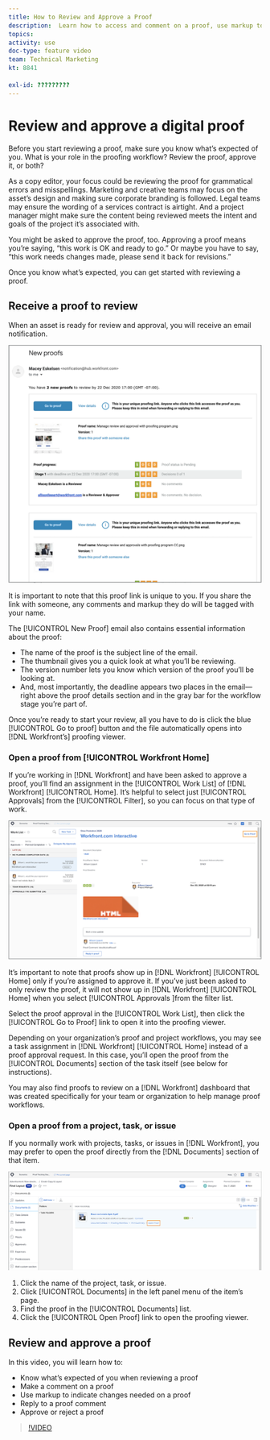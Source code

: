 ```yaml
---
title: How to Review and Approve a Proof
description:  Learn how to access and comment on a proof, use markup to indicate necessary changes, reply to proof comments, and make a decision on a proof in [!DNL Workfront].
topics: 
activity: use
doc-type: feature video
team: Technical Marketing
kt: 8841

exl-id: ?????????
---
```


# Review and approve a digital proof

Before you start reviewing a proof, make sure you know what’s expected of you. What is your role in the proofing workflow? Review the proof, approve it, or both?

As a copy editor, your focus could be reviewing the proof for grammatical errors and misspellings. Marketing and creative teams may focus on the asset’s design and making sure corporate branding is followed. Legal teams may ensure the wording of a services contract is airtight. And a project manager might make sure the content being reviewed meets the intent and goals of the project it’s associated with.

You might be asked to approve the proof, too. Approving a proof means you’re saying, “this work is OK and ready to go.” Or maybe you have to say, “this work needs changes made, please send it back for revisions.”

Once you know what’s expected, you can get started with reviewing a proof.

## Receive a proof to review

When an asset is ready for review and approval, you will receive an email notification.

![An image of a new proof email requesting the review and approval of two proofs in [!DNL Adobe Workfront].](assets/new-proof-emails.png)

It is important to note that this proof link is unique to you. If you share the link with someone, any comments and markup they do will be tagged with your name.

The [!UICONTROL New Proof] email also contains essential information about the proof:

* The name of the proof is the subject line of the email.
* The thumbnail gives you a quick look at what you’ll be reviewing.
* The version number lets you know which version of the proof you’ll be looking at.
* And, most importantly, the deadline appears two places in the email—right above the proof details section and in the gray bar for the workflow stage you’re part of.

Once you’re ready to start your review, all you have to do is click the blue [!UICONTROL Go to proof] button and the file automatically opens into [!DNL Workfront’s] proofing viewer.

### Open a proof from [!UICONTROL Workfront Home]

If you’re working in [!DNL Workfront] and have been asked to approve a proof, you’ll find an assignment in the [!UICONTROL Work List] of [!DNL Workfront] [!UICONTROL Home]. It’s helpful to select just [!UICONTROL Approvals] from the [!UICONTROL Filter], so you can focus on that type of work.

![An image of [!DNL Workfront] [!UICONTROL Home] with the [!UICONTROL Approvals] filter activated and a proof selected from the list.](assets/open-proof-from-home.png)

It’s important to note that proofs show up in [!DNL Workfront] [!UICONTROL Home] only if you’re assigned to approve it. If you’ve just been asked to only review the proof, it will not show up in [!DNL Workfront] [!UICONTROL Home] when you select [!UICONTROL Approvals ]from the filter list.

Select the proof approval in the [!UICONTROL Work List], then click the [!UICONTROL Go to Proof] link to open it into the proofing viewer.

Depending on your organization’s proof and project workflows, you may see a task assignment in [!DNL Workfront] [!UICONTROL Home] instead of a proof approval request. In this case, you’ll open the proof from the [!UICONTROL Documents] section of the task itself (see below for instructions).

You may also find proofs to review on a [!DNL Workfront] dashboard that was created specifically for your team or organization to help manage proof workflows.

### Open a proof from a project, task, or issue

If you normally work with projects, tasks, or issues in [!DNL Workfront], you may prefer to open the proof directly from the [!DNL Documents] section of that item.

![An image of the [!UICONTROL Documents] section found in an [!DNL Adobe Workfront] task with the [!UICONTROL Open Proof ]link highlighted.](assets/open-proof-from-documents.png)

1. Click the name of the project, task, or issue.
2. Click [!UICONTROL Documents] in the left panel menu of the item’s page.
3. Find the proof in the [!UICONTROL Documents] list.
4. Click the [!UICONTROL Open Proof] link to open the proofing viewer.

## Review and approve a proof

In this video, you will learn how to:

* Know what’s expected of you when reviewing a proof
* Make a comment on a proof
* Use markup to indicate changes needed on a proof
* Reply to a proof comment
* Approve or reject a proof

>[!VIDEO](https://video.tv.adobe.com/v/335141/?quality=12)

<!--
#### Learn more
* Create and manage proof comments
* Make decisions on a proof
* Review a static proof
* Tag users to share a proof
* Notifications for proof comments and decisions
-->

<!--
#### Guides
* Reviewing proofs in [!DNL Workfront]
* -->
